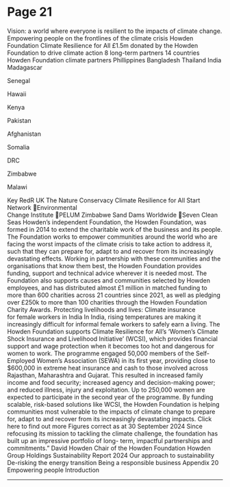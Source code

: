 # Page 21

Vision: a world where everyone is resilient 
to the impacts of climate change.
Empowering people on the frontlines of the climate crisis
Howden Foundation
Climate Resilience for All
£1.5m
donated by the Howden 
Foundation to drive 
climate action
8
long-term partners
14
countries
Howden Foundation climate partners
Phillippines
Bangladesh
Thailand
India
Madagascar
 
Senegal
 
Hawaii
 
Kenya
 
Pakistan
 
Afghanistan
 
Somalia
 
DRC
 
Zimbabwe
 
Malawi
 
Key
 RedR UK
 The Nature Conservacy
 Climate Resilience for All
 Start Network
 Environmental  
Change Institute
 PELUM Zimbabwe
 Sand Dams Worldwide
 Seven Clean Seas
Howden’s independent Foundation, the 
Howden Foundation, was formed in 2014 
to extend the charitable work of the 
business and its people. 
The Foundation works to empower 
communities around the world who 
are facing the worst impacts of the 
climate crisis to take action to address 
it, such that they can prepare for, adapt 
to and recover from its increasingly 
devastating effects. 
Working in partnership with these 
communities and the organisations that 
know them best, the Howden Foundation 
provides funding, support and technical 
advice wherever it is needed most.
The Foundation also supports causes 
and communities selected by Howden 
employees, and has distributed almost 
£1 million in matched funding to more 
than 600 charities across 21 countries 
since 2021, as well as pledging over 
£250k to more than 100 charities through 
the Howden Foundation Charity Awards.
Protecting livelihoods and lives:
Climate insurance 
for female workers 
in India
In India, rising temperatures are 
making it increasingly difficult for 
informal female workers to safely 
earn a living. The Howden Foundation 
supports Climate Resilience for All’s 
‘Women’s Climate Shock Insurance 
and Livelihood Initiative’ (WCSI), which 
provides financial support and wage 
protection when it becomes too hot 
and dangerous for women to work. The 
programme engaged 50,000 members 
of the Self-Employed Women’s 
Association (SEWA) in its first year, 
providing close to $600,000 in extreme 
heat insurance and cash to those 
involved across Rajasthan, Maharashtra 
and Gujarat. This resulted in increased 
family income and food security; 
increased agency and decision-making 
power; and reduced illness, injury and 
exploitation. Up to 250,000 women are 
expected to participate in the second 
year of the programme. By funding 
scalable, risk-based solutions like WCSI, 
the Howden Foundation is helping 
communities most vulnerable to the 
impacts of climate change to prepare 
for, adapt to and recover from its 
increasingly devastating impacts. 
	Click here to find out more
Figures correct as at 30 September 2024
Since refocusing its mission to 
tackling the climate challenge, 
the foundation has built up an 
impressive portfolio of long-
term, impactful partnerships 
and commitments.” 
David Howden
Chair of the Howden Foundation
Howden Group Holdings
Sustainability Report 2024
Our approach to sustainability
De-risking the energy transition
Being a responsible business
Appendix
20
Empowering people 
Introduction


---